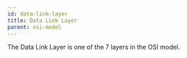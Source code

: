 ```yaml
---
id: data-link-layer
title: Data Link Layer
parent: osi-model
---
```


The Data Link Layer is one of the 7 layers in the OSI model.
